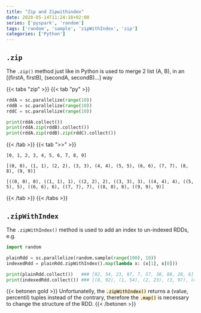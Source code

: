```yaml
---
title: "Zip and Zipwithindex"
date: 2020-05-14T11:24:18+02:00
series: ['pyspark', 'random']
tags: ['random', 'sample', 'zipWithIndex', 'zip']
categories: ['Python']
---
```


## `.zip`
The `.zip()` method just like in Python is used to merge 2 list (A, B), in an [(firstA, firstB), (secondA, secondB)...] way

{{< tabs "zip" >}}
{{< tab "py" >}}
```python
rddA = sc.parallelize(range(10))
rddB = sc.parallelize(range(10))
rddC = sc.parallelize(range(10))

print(rddA.collect())
print(rddA.zip(rddB).collect())
print(rddA.zip(rddB).zip(rddC).collect())
```
{{< /tab >}}
{{< tab ">>" >}}
```
[0, 1, 2, 3, 4, 5, 6, 7, 8, 9]

[(0, 0), (1, 1), (2, 2), (3, 3), (4, 4), (5, 5), (6, 6), (7, 7), (8, 8), (9, 9)]

[((0, 0), 0), ((1, 1), 1), ((2, 2), 2), ((3, 3), 3), ((4, 4), 4), ((5, 5), 5), ((6, 6), 6), ((7, 7), 7), ((8, 8), 8), ((9, 9), 9)]
```
{{< /tab >}}
{{< /tabs >}}

## `.zipWithIndex`
The `.zipWithIndex()` method is used to add an index to un-indexed RDDs, e.g.

```python
import random

plainRdd = sc.parallelize(random.sample(range(100), 10))
indexedRdd = plainRdd.zipWithIndex().map(lambda x: (x[1], x[0])) 

print(plainRdd.collect())	### [92, 54, 23, 97, 7, 57, 38, 88, 28, 6]
print(indexedRdd.collect())	### [(0, 92), (1, 54), (2, 23), (3, 97), (4, 7), (5, 57), (6, 38), (7, 88), (8, 28), (9, 6)]
```

{{< betonen gold >}}
Unfortunatelly, the <code style="color:black;background-color:rgba(255, 180, 0, 0.2);">.zipWithIndex()</code> returns a (value, percentil) tuples instead of the contrary, therefore the <code style="color:black;background-color:rgba(255, 180, 0, 0.2);">.map()</code> is necessary to change the structure of the RDD.
{{< /betonen >}}